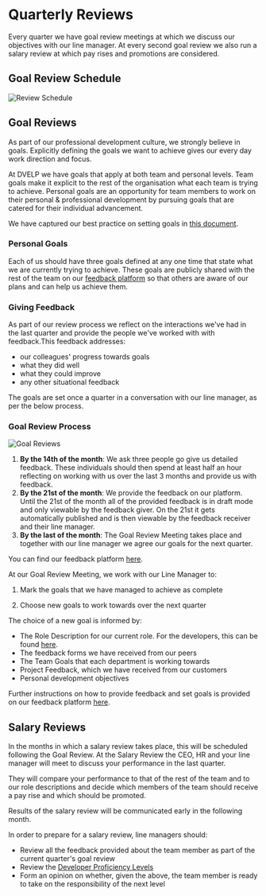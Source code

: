 # Quarterly Reviews

Every quarter we have goal review meetings at which we discuss our objectives
with our line manager. At every second goal review we also run a salary review 
at which pay rises and promotions are considered. 

## Goal Review Schedule

![Review Schedule](../../assets/review-schedule.png)

## Goal Reviews

As part of our professional development culture, we strongly believe in goals.
Explicitly defining the goals we want to achieve gives our every day work
direction and focus.

At DVELP we have goals that apply at both team and personal levels. Team goals
make it explicit to the rest of the organisation what each team is trying to
achieve. Personal goals are an opportunity for team members to work on their
personal & professional development by pursuing goals that are catered for their
individual advancement.

We have captured our best practice on setting goals in [this
document](smart-goals.md).

### Personal Goals

Each of us should have three goals defined at any one time that state what
we are currently trying to achieve. These goals are publicly shared with the
rest of the team on our [feedback
platform](https://dvelp-feedback.firebaseapp.com/) so that others are aware of
our plans and can help us achieve them. 

### Giving Feedback

As part of our review process we reflect 
on the interactions we've had in the last quarter and provide the people we've
worked with with feedback.This feedback addresses:
*  our colleagues' progress towards goals
*  what they did well
*  what they could improve
*  any other situational feedback

The goals are set once a quarter in a conversation with our line manager, as per
the below process.

### Goal Review Process

![Goal Reviews](../../assets/personal-goals.png)

1. **By the 14th of the month**: We ask three people go give us detailed feedback. These individuals should then spend at least half an hour reflecting on working with us over the last 3 months and provide us with feedback. 
2. **By the 21st of the month**: We provide the feedback on our platform. Until the 21st of the month all of the provided feedback is in draft mode and only viewable by the feedback giver. On the 21st it gets automatically published and is then viewable by the feedback receiver and their line manager.
3. **By the last of the month**: The Goal Review Meeting takes place and together with our line manager we agree our goals for the next quarter.

You can find our feedback platform
[here](https://dvelp-feedback.firebaseapp.com/).

  At our Goal Review Meeting, we work with our Line Manager to:

  1. Mark the goals that we have managed to achieve as complete

  2. Choose new goals to work towards over the next quarter

  The choice of a new goal is informed by:
  * The Role Description for our current role. For the developers, this can be
    found [here](developer-proficiency.md).
  * The feedback forms we have received from our peers
  * The Team Goals that each department is working towards
  * Project Feedback, which we have received from our customers
  * Personal development objectives

Further instructions on how to provide feedback and set goals is provided on our
feedback platform [here](https://dvelp-feedback.firebaseapp.com/).

## Salary Reviews

In the months in which a salary review takes place, this will be scheduled following 
the Goal Review. At the Salary Review the CEO, HR and your line manager will meet to 
discuss your performance in the last quarter. 

They will compare your performance to that of the rest of the team and to our role 
descriptions and decide which members of the team should receive a pay rise and which 
should be promoted.

Results of the salary review will be communicated early in the following month.

In order to prepare for a salary review, line managers should:
* Review all the feedback provided about the team member as part of the current quarter's goal review
* Review the [Developer Proficiency Levels](developer-proficiency.md)
* Form an opinion on whether, given the above, the team member is ready to take on the responsibility of the next level
